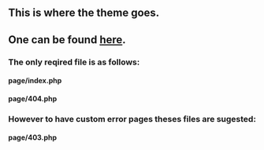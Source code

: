 ## This is where the theme goes. ##
## One can be found [here][theme]. ##

### The only reqired file is as follows: ###
#### page/index.php ####
#### page/404.php ####
### However to have custom error pages theses files are sugested: ###
#### page/403.php ####





[theme]: https://github.com/NaH012/framework-themes
